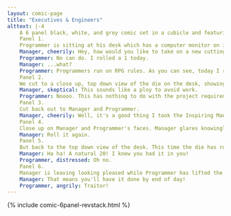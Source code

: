 ```yaml
---
layout: comic-page
title: "Executives & Engineers"
alttext: |-4 
    A 6 panel black, white, and grey comic set in a cubicle and featuring a man in a suit (manager) and a man with glasses, long hair, and a beard (Programmer).
    Panel 1.
    Programmer is sitting at his desk which has a computer monitor on it as well as a potted plant and a 20 sided die. Manager enters.
    Manager, cheerily: Hey, how would you like to take on a new cutting edge project?
    Programmer: No can do. I rolled a 1 today.
    Manager: ...what?
    Programmer: Programmers run on RPG rules. As you can see, today I rolled a 1. You'll have to find someone else.
    Panel 2.
    We cut to a close up, top down view of the die on the desk, showing a 1. There are cut outs showing Manager and Programmer in the top right and bottom left panels respectively.
    Manager, skeptical: This sounds like a ploy to avoid work.
    Programmer: Noooo. This has nothing to do with the project requirements being an unhinged nightmare.
    Panel 3.
    Cut back out to Manager and Programmer.
    Manager, cheerily: Well, it's a good thing I took the Inspiring Manager feat which gives you advantage on your check.
    Panel 4.
    Close up on Manager and Programmer's faces. Manager glares knowingly while Programmer looks surprised.
    Manager: Roll it again.
    Panel 5.
    But back to the top down view of the desk. This time the die has rolled a 20.
    Manager: Ha ha! A natural 20! I knew you had it in you!
    Programmer, distressed: Oh no.
    Panel 6.
    Manager is leaving looking pleased while Programmer has lifted the die and is glaring at it.
    Manager: That means you'll have it done by end of day!
    Programmer, angrily: Traitor!
---
```

{% include comic-6panel-revstack.html %}